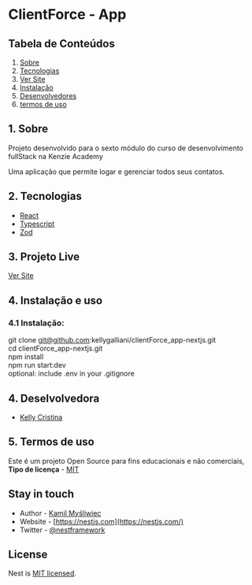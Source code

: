 # ClientForce - App

<h2>Tabela de Conteúdos</h2>

1. [ Sobre ](#sobre)
2. [ Tecnologias](#techs)
3. [ Ver Site ](#documentacao)
4. [ Instalação ](#install)
5. [ Desenvolvedores ](#devs)
6. [ termos de uso ](#termos)

<a name="sobre"></a>

## 1. Sobre

Projeto desenvolvido para o sexto módulo do curso de desenvolvimento fullStack na Kenzie Academy 

Uma aplicação que permite logar e gerenciar todos seus contatos.

<a name="links"></a>

<a name="techs"></a>

## 2. Tecnologias

- <a name="express" href="https://docs.nestjs.com/" target="_blank">React</a>
- <a name="Typescript" href="https://www.typescriptlang.org/docs/" target="_blank">Typescript</a>
- <a name="zod" href="https://zod.dev/" target="_blank">Zod</a>

<a name="documentacao"></a>

## 3. Projeto Live


<a name="doc" href="https://clientforce-api-nestjs.onrender.com/api" target="_blank">Ver Site</a>

<a name="install"></a>

## 4. Instalação e uso

### 4.1 Instalação:

git clone git@github.com:kellygalliani/clientForce_app-nextjs.git
<br>
cd clientForce_app-nextjs.git
<br>
npm install
<br>
npm run start:dev
<br>
optional: include .env in your .gitignore

## 4. Deselvolvedora

- <a name="kelly" href="" target="_blank">Kelly Cristina</a>

<a name="termos"></a>

## 5. Termos de uso

Este é um projeto Open Source para fins educacionais e não comerciais, **Tipo de licença** - <a name="mit" href="https://opensource.org/licenses/MIT" target="_blank">MIT</a>

## Stay in touch

- Author - [Kamil Myśliwiec](https://kamilmysliwiec.com)
- Website - [https://nestjs.com](https://nestjs.com/)
- Twitter - [@nestframework](https://twitter.com/nestframework)

## License

Nest is [MIT licensed](LICENSE).

